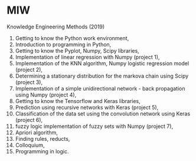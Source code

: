 # MIW
Knowledge Engineering Methods (2019)

1. Getting to know the Python work environment,
2. Introduction to programming in Python,
3. Getting to know the Pyplot, Numpy, Scipy libraries,
4. Implementation of linear regression with Numpy (project 1),
5. Implementation of the KNN algorithm, Numpy logistic regression model (project 2),
6. Determining a stationary distribution for the markova chain using Scipy (project 3),
7. Implementation of a simple unidirectional network - back propagation using Numpy (project 4),
8. Getting to know the Tensorflow and Keras libraries,
9. Prediction using recursive networks with Keras (project 5),
10. Classification of the data set using the convolution network using Keras (project 6),
11. fuzzy logic implementation of fuzzy sets with Numpy (project 7),
12. Apriori algorithm,
13. Finding rules, reducts,
14. Colloquium,
15. Programming in logic.
